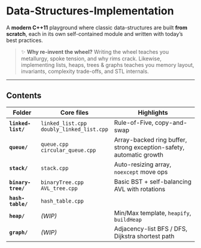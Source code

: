 # Data-Structures-Implementation

A **modern C++11** playground where classic data-structures are built **from scratch**, each in its own self-contained module and written with today’s best practices.  

> ✨ **Why re-invent the wheel?** Writing the wheel teaches you metallurgy, spoke tension, and why rims crack. Likewise, implementing lists, heaps, trees & graphs teaches you memory layout, invariants, complexity trade-offs, and STL internals.

---

## Contents

| Folder | Core files | Highlights |
|--------|------------|------------|
| **`linked-list/`** | `linked_list.cpp`<br>`doubly_linked_list.cpp` | Rule-of-Five, copy-and-swap |
| **`queue/`** | `queue.cpp`<br>`circular_queue.cpp` | Array-backed ring buffer, strong exception-safety, automatic growth |
| **`stack/`** | `stack.cpp` | Auto-resizing array, `noexcept` move ops |
| **`binary-tree/`** | `binaryTree.cpp`<br>`AVL_tree.cpp` | Basic BST + self-balancing AVL with rotations |
| **`hash-table/`** | `hash_table.cpp` |
| **`heap/`** | *(WIP)* | Min/Max template, `heapify`, `buildHeap` |
| **`graph/`** | *(WIP)* | Adjacency-list BFS / DFS, Dijkstra shortest path |
